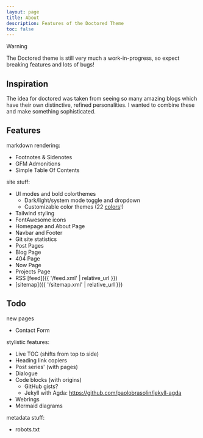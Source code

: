 ```yaml
---
layout: page
title: About
description: Features of the Doctored Theme
toc: false
---
```


> [!WARNING]
> The Doctored theme is still very much a work-in-progress, so expect breaking features and lots of bugs!

## Inspiration

The idea for doctored was taken from seeing so many amazing blogs which have their own distinctive, refined personalities. I wanted to combine these and make something sophisticated.

## Features

markdown rendering:

- Footnotes & Sidenotes
- GFM Admonitions
- Simple Table Of Contents

site stuff:

- UI modes and bold colorthemes
  - Dark/light/system mode toggle and dropdown
  - Customizable color themes (22 [colors](tailwindcss.com/docs/colors)!)
- Tailwind styling
- FontAwesome icons
- Homepage and About Page
- Navbar and Footer
- Git site statistics
- Post Pages
- Blog Page
- 404 Page
- Now Page
- Projects Page
- RSS [feed]({{ '/feed.xml' | relative_url }})
- [sitemap]({{ '/sitemap.xml' | relative_url }})

## Todo

new pages

- Contact Form

stylistic features:

- Live TOC (shifts from top to side)
- Heading link copiers
- Post series' (with pages)
- Dialogue
- Code blocks (with origins)
  - GitHub gists?
  - Jekyll with Agda: https://github.com/paolobrasolin/jekyll-agda
- Webrings
- Mermaid diagrams

metadata stuff:

- robots.txt
